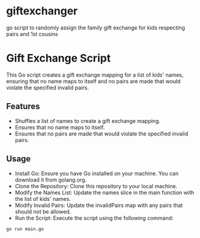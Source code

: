 # giftexchanger
go script to randomly assign the family gift exchange for kids respecting pairs and 1st cousins

# Gift Exchange Script
This Go script creates a gift exchange mapping for a list of kids' names, ensuring that no name maps to itself and no pairs are made that would violate the specified invalid pairs.  

## Features
- Shuffles a list of names to create a gift exchange mapping.
- Ensures that no name maps to itself.
- Ensures that no pairs are made that would violate the specified invalid pairs.

## Usage
- Install Go: Ensure you have Go installed on your machine. You can download it from golang.org.  
- Clone the Repository: Clone this repository to your local machine.  
- Modify the Names List: Update the names slice in the main function with the list of kids' names.  
- Modify Invalid Pairs: Update the invalidPairs map with any pairs that should not be allowed.  
- Run the Script: Execute the script using the following command:  
```bash
go run main.go
```
